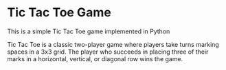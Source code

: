 # Tic Tac Toe Game

This is a simple Tic Tac Toe game implemented in Python

Tic Tac Toe is a classic two-player game where players take turns marking spaces in a 3x3 grid. The player who succeeds in placing three of their marks in a horizontal, vertical, or diagonal row wins the game.
